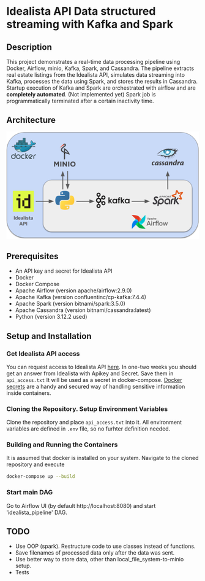 # Idealista API Data structured streaming with Kafka and Spark
## Description
This project demonstrates a real-time data processing pipeline using Docker, Airflow, minio, Kafka, Spark, and Cassandra. The pipeline extracts real estate listings from the Idealista API, simulates data streaming into Kafka, processes the data using Spark, and stores the results in Cassandra. Startup execution of Kafka and Spark are orchestrated with airflow and are **completely automated**. (Not implemented yet) Spark job is programmatically terminated after a certain inactivity time.

## Architecture
![architecture](./images/architecture.PNG)

## Prerequisites
- An API key and secret for Idealista API
- Docker
- Docker Compose
- Apache Airflow (version apache/airflow:2.9.0)
- Apache Kafka (version confluentinc/cp-kafka:7.4.4)
- Apache Spark (version bitnami/spark:3.5.0)
- Apache Cassandra (version bitnami/cassandra:latest)
- Python (version 3.12.2 used)

## Setup and Installation

### Get Idealista API access
You can request access to Idealista API [here](https://developers.idealista.com/access-request). In one-two weeks you should get an answer from Idealista with Apikey and Secret.
Save them in `api_access.txt` It will be used as a secret in docker-compose. [Docker secrets](https://docs.docker.com/engine/swarm/secrets/) are a handy and secured way of handling sensitive information inside containers.

### Cloning the Repository. Setup Environment Variables
Clone the repository and place `api_access.txt` into it. All environment variables are defined in `.env` file, so no furhter definition needed.

### Building and Running the Containers
It is assumed that docker is installed on your system. Navigate to the cloned repository and execute
```bash
docker-compose up --build
```

### Start main DAG
Go to Airflow UI (by default http://localhost:8080) and start 'idealista_pipeline' DAG.

## TODO
 - Use OOP (spark). Restructure code to use classes instead of functions.
 - Save filenames of processed data only after the data was sent.
 - Use better way to store data, other than local_file_system-to-minio setup.
 - Tests

